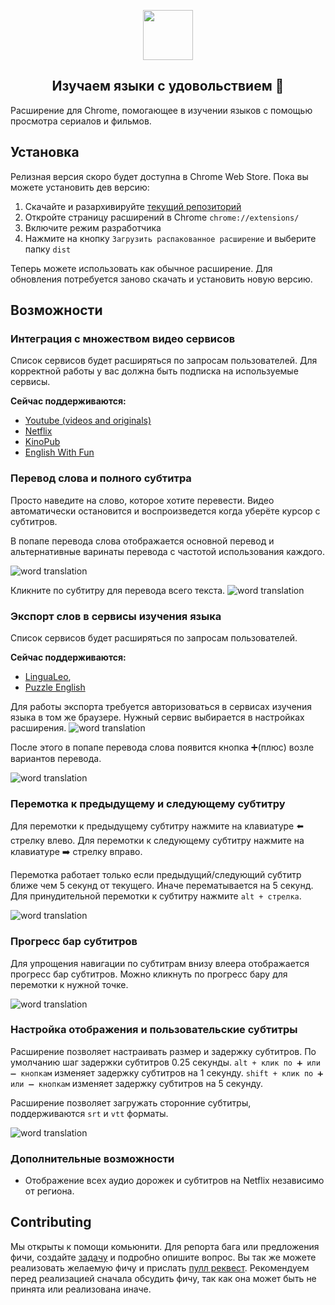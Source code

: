 <p align="center">
  <img height="80" src="./logo.png">
</p>
<p align="center">
  <h2 align="center">Изучаем языки с удовольствием 🎉</h2>
</p>

Расширение для Chrome, помогающее в изучении языков с помощью просмотра сериалов и фильмов.

## Установка

Релизная версия скоро будет доступна в Chrome Web Store.
Пока вы можете установить дев версию:

1. Скачайте и разархивируйте [текущий репозиторий](https://github.com/Nitrino/easysubs/archive/master.zip)
2. Откройте страницу расширений в Chrome `chrome://extensions/`
3. Включите режим разработчика
4. Нажмите на кнопку `Загрузить распакованное расширение` и выберите папку `dist`

Теперь можете использовать как обычное расширение.
Для обновления потребуется заново скачать и установить новую версию.

## Возможности

### Интеграция с множеством видео сервисов

Список сервисов будет расширяться по запросам пользователей.
Для корректной работы у вас должна быть подписка на используемые сервисы.

**Сейчас поддерживаются:**

- [Youtube (videos and originals)](https://www.youtube.com)
- [Netflix](https://www.netflix.com)
- [KinoPub](https://kino.pub)
- [English With Fun](https://english-with-fun.com)

### Перевод слова и полного субтитра

Просто наведите на слово, которое хотите перевести. Видео автоматически остановится и воспроизведется когда уберёте курсор с субтитров.

В попапе перевода слова отображается основной перевод и альтернативные варинаты перевода с частотой использования каждого.

![word translation](screenshots/word.png)

Кликните по субтитру для перевода всего текста.
![word translation](screenshots/full-sub.png)

### Экспорт слов в сервисы изучения языка

Список сервисов будет расширяться по запросам пользователей.

**Сейчас поддерживаются:**

- [LinguaLeo](https://lingualeo.com),
- [Puzzle English](https://puzzle-english.com)

Для работы экспорта требуется авторизоваться в сервисах изучения языка в том же браузере. Нужный сервис выбирается в настройках расширения.
![word translation](screenshots/select-service.png)

После этого в попапе перевода слова появится кнопка ➕(плюс) возле вариантов перевода.

![word translation](screenshots/export-to-service.png)

### Перемотка к предыдущему и следующему субтитру

Для перемотки к предыдущему субтитру нажмите на клавиатуре ⬅️ стрелку влево.
Для перемотки к следующему субтитру нажмите на клавиатуре ➡️ стрелку вправо.

Перемотка работает только если предыдущий/следующий субтитр ближе чем 5 секунд от текущего. Иначе перематывается на 5 секунд.
Для принудительной перемотки к субтитру нажмите `alt + стрелка`.

![word translation](screenshots/navigation.png)

### Прогресс бар субтитров

Для упрощения навигации по субтитрам внизу влеера отображается прогресс бар субтитров.
Можно кликнуть по прогресс бару для перемотки к нужной точке.

![word translation](screenshots/progressbar.png)

### Настройка отображения и пользовательские субтитры

Расширение позволяет настраивать размер и задержку субтитров.
По умолчанию шаг задержки субтитров 0.25 секунды.
`alt + клик по ➕ или ➖ кнопкам` изменяет задержку субтитров на 1 секунду.
`shift + клик по ➕ или ➖ кнопкам` изменяет задержку субтитров на 5 секунду.

Расширение позволяет загружать сторонние субтитры, поддерживаются `srt` и `vtt` форматы.

![word translation](screenshots/subtitles-settings.png)

### Дополнительные возможности

- Отображение всех аудио дорожек и субтитров на Netflix независимо от региона.

## Contributing

Мы открыты к помощи комьюнити.
Для репорта бага или предложения фичи, создайте [задачу](https://github.com/Nitrino/easysubs/issues) и подробно опишите вопрос.
Вы так же можете реализовать желаемую фичу и прислать [пулл реквест](https://github.com/Nitrino/easysubs/pulls). Рекомендуем перед реализацией сначала обсудить фичу, так как она может быть не принята или реализована иначе.
